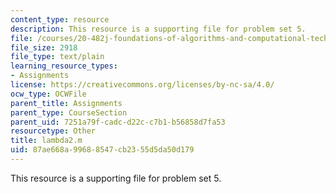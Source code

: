 ```yaml
---
content_type: resource
description: This resource is a supporting file for problem set 5.
file: /courses/20-482j-foundations-of-algorithms-and-computational-techniques-in-systems-biology-spring-2006/87ae668a99688547cb2355d5da50d179_lambda2.m
file_size: 2918
file_type: text/plain
learning_resource_types:
- Assignments
license: https://creativecommons.org/licenses/by-nc-sa/4.0/
ocw_type: OCWFile
parent_title: Assignments
parent_type: CourseSection
parent_uid: 7251a79f-cadc-d22c-c7b1-b56858d7fa53
resourcetype: Other
title: lambda2.m
uid: 87ae668a-9968-8547-cb23-55d5da50d179
---
```

This resource is a supporting file for problem set 5.